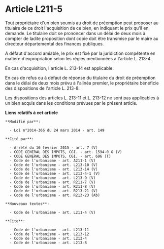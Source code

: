 # Article L211-5

Tout propriétaire d'un bien soumis au droit de préemption peut proposer au titulaire de ce droit l'acquisition de ce bien, en
indiquant le prix qu'il en demande. Le titulaire doit se prononcer dans un délai de deux mois à compter de ladite proposition
dont copie doit être transmise par le maire au directeur départemental des finances publiques. 

A défaut d'accord amiable, le prix est fixé par la juridiction compétente en matière d'expropriation selon les règles
mentionnées à l'article L. 213-4. 

En cas d'acquisition, l'article L. 213-14 est applicable. 

En cas de refus ou à défaut de réponse du titulaire du droit de préemption dans le délai de deux mois prévu à l'alinéa
premier, le propriétaire bénéficie des dispositions de l'article L. 213-8. 

Les dispositions des articles L. 213-11 et L. 213-12 ne sont pas applicables à un bien acquis dans les conditions prévues par
le présent article.

**Liens relatifs à cet article**

	**Modifié par**:

	  - Loi n°2014-366 du 24 mars 2014 - art. 149

	**Cité par**:

	  - Arrêté du 16 février 2015 - art. 7 (V)
	  - CODE GENERAL DES IMPOTS, CGI. - art. 1594-0 G (V)
	  - CODE GENERAL DES IMPOTS, CGI. - art. 696 (T)
	  - Code de l'urbanisme - art. A211-1 (V)
	  - Code de l'urbanisme - art. L213-10 (V)
	  - Code de l'urbanisme - art. L213-14 (V)
	  - Code de l'urbanisme - art. L213-4-1 (V)
	  - Code de l'urbanisme - art. L213-9 (V)
	  - Code de l'urbanisme - art. R211-7 (V)
	  - Code de l'urbanisme - art. R211-8 (V)
	  - Code de l'urbanisme - art. R213-21 (V)
	  - Code de l'urbanisme - art. R213-23 (Ab)

	**Nouveaux textes**:

	  - Code de l'urbanisme - art. L211-4 (V)

	**Cite**:

	  - Code de l'urbanisme - art. L213-11
	  - Code de l'urbanisme - art. L213-12
	  - Code de l'urbanisme - art. L213-4
	  - Code de l'urbanisme - art. L213-8
